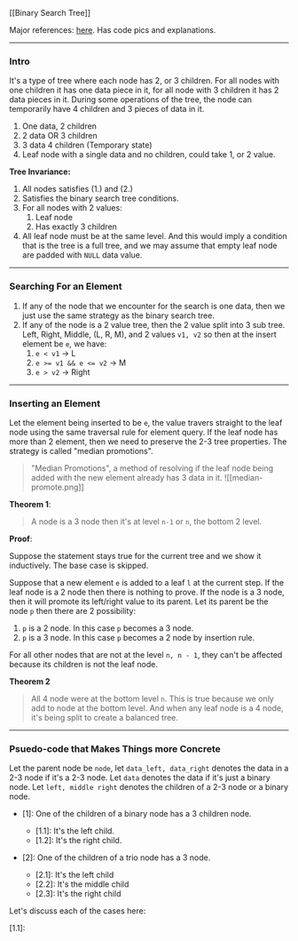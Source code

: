 [[Binary Search Tree]]

Major references: [here](https://iq.opengenus.org/2-3-trees/). Has code pics and explanations. 

---
### **Intro**

It's a type of tree where each node has 2, or 3 children. For all nodes with one children it has one data piece in it, for all node with 3 children it has 2 data pieces in it. During some operations of the tree, the node can temporarily have 4 children and 3 pieces of data in it. 

1. One data, 2 children
2. 2 data OR 3 children
3. 3 data 4 children (Temporary state)
4. Leaf node with a single data and no children, could take 1, or 2 value. 

**Tree Invariance:** 
1. All nodes satisfies (1.) and (2.)
2. Satisfies the binary search tree conditions. 
3. For all nodes with 2 values: 
	1. Leaf node 
	2. Has exactly 3 children 
4. All leaf node must be at the same level. And this would imply a condition that is the tree is a full tree, and we may assume that empty leaf node are padded with `NULL` data value. 

---
### **Searching For an Element**

1. If any of the node that we encounter for the search is one data, then we just use the same strategy as the binary search tree. 
2. If any of the node is a 2 value tree, then the 2 value split into 3 sub tree. Left, Right, Middle, (L, R, M), and 2 values `v1, v2` so then at the insert element be `e`, we have: 
	1. `e < v1` -> L
	2. `e >= v1 && e <= v2` -> M
	3. `e > v2` -> Right


---
### **Inserting an Element**

Let the element being inserted to be `e`, the value travers straight to the leaf node using the same traversal rule for element query. If the leaf node has more than 2 element, then we need to preserve the 2-3 tree properties. The strategy is called "median promotions". 
> "Median Promotions", a method of resolving if the leaf node being added with the new element already has 3 data in it.  ![[median-promote.png]]
	

**Theorem 1**: 

> A node is a 3 node then it's at level  `n-1` or `n`, the bottom 2 level. 

**Proof**: 

Suppose the statement stays true for the current tree and we show it inductively. The base case is skipped. 

Suppose that a new element `e` is added to a leaf  `l` at the current step. If the leaf node is a 2 node then there is nothing to prove. If the node is a 3 node, then it will promote its left/right value to its parent.  Let its parent be the node `p` then there are 2 possibility: 
1. `p` is a 2 node. In this case `p` becomes a 3 node. 
2. `p` is a 3 node. In this case `p` becomes a 2 node by insertion rule. 

For all other nodes that are not at the level `n, n - 1`, they can't be affected because its children is not the leaf node. 
 

**Theorem 2**

> All 4 node were at the bottom level `n`. This is true because we only add to node at the bottom level. And when any leaf node is a 4 node, it's being split to create a balanced tree. 


---
### **Psuedo-code that Makes Things more Concrete**
Let the parent node be `node`, let `data_left, data_right` denotes the data in a 2-3 node if it's a 2-3 node. Let `data` denotes the data if it's just a binary node. Let `left, middle right` denotes the children of a 2-3 node or a binary node. 

* \[1\]: One of the children of a binary node has a 3 children node. 
	* \[1.1\]: It's the left child.
	* \[1.2\]: It's the right child.

* \[2\]: One of the children of a trio node has a 3 node. 
	* \[2.1\]: It's the left child 
	* \[2.2\]: It's the middle child
	* \[2.3\]: It's the right child

Let's discuss each of the cases here: 

\[1.1\]: 
```julia

```





